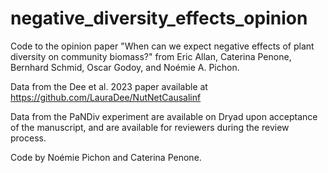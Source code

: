 # negative_diversity_effects_opinion

Code to the opinion paper "When can we expect negative effects of plant diversity on community biomass?" from Eric Allan, Caterina Penone, Bernhard Schmid, Oscar Godoy, and Noémie A. Pichon.


Data from the Dee et al. 2023 paper available at https://github.com/LauraDee/NutNetCausalinf

Data from the PaNDiv experiment are available on Dryad upon acceptance of the manuscript, and are available for reviewers during the review process.


Code by Noémie Pichon and Caterina Penone.
